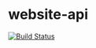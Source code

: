 # website-api

[![Build Status](https://dev.azure.com/assassins-br/website-backend/_apis/build/status/website-api%20CI?branchName=master)](https://dev.azure.com/assassins-br/website-backend/_build/latest?definitionId=1&branchName=master)